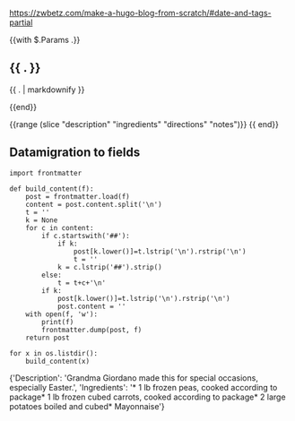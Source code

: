 https://zwbetz.com/make-a-hugo-blog-from-scratch/#date-and-tags-partial


{{with $.Params .}}

<h2>{{ . }}</h2>

{{ . | markdownify }}

{{end}}


{{range (slice "description" "ingredients" "directions" "notes")}}
{{ end}}


## Datamigration to fields


```
import frontmatter

def build_content(f):
    post = frontmatter.load(f)
    content = post.content.split('\n')
    t = ''
    k = None
    for c in content:
        if c.startswith('##'):
            if k:
                post[k.lower()]=t.lstrip('\n').rstrip('\n')
                t = ''
            k = c.lstrip('##').strip()
        else:
            t = t+c+'\n'
        if k:
            post[k.lower()]=t.lstrip('\n').rstrip('\n')
            post.content = ''
    with open(f, 'w'):
        print(f)
        frontmatter.dump(post, f)
    return post 

for x in os.listdir():
    build_content(x)

```

{'Description': 'Grandma Giordano made this for special occasions, especially Easter.', 'Ingredients': '* 1 lb frozen peas, cooked according to package* 1 lb frozen cubed carrots, cooked according to package* 2 large potatoes boiled and cubed* Mayonnaise'}
